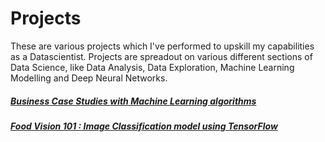 # Projects
These are various projects which I've performed to upskill my capabilities as a Datascientist. 
Projects are spreadout on various different sections of Data Science, like Data Analysis, Data Exploration, Machine Learning Modelling and Deep Neural Networks. 

##### [Business Case Studies with Machine Learning algorithms](https://github.com/ayushs0911/Projects/tree/main/Business%20Case%20Studies)
##### [Food Vision 101 : Image Classification model using TensorFlow](https://github.com/ayushs0911/Projects/blob/main/Food_Vision_Image_Classificaton_TensorFlow.ipynb)
